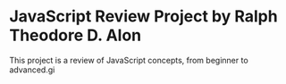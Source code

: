 # JavaScript Review Project by Ralph Theodore D. Alon
This project is a review of JavaScript concepts, from beginner to advanced.gi